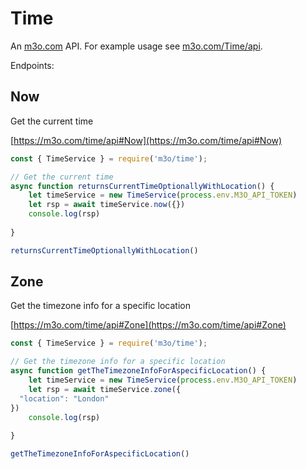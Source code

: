 # Time

An [m3o.com](https://m3o.com) API. For example usage see [m3o.com/Time/api](https://m3o.com/Time/api).

Endpoints:

## Now

Get the current time


[https://m3o.com/time/api#Now](https://m3o.com/time/api#Now)

```js
const { TimeService } = require('m3o/time');

// Get the current time
async function returnsCurrentTimeOptionallyWithLocation() {
	let timeService = new TimeService(process.env.M3O_API_TOKEN)
	let rsp = await timeService.now({})
	console.log(rsp)
	
}

returnsCurrentTimeOptionallyWithLocation()
```
## Zone

Get the timezone info for a specific location


[https://m3o.com/time/api#Zone](https://m3o.com/time/api#Zone)

```js
const { TimeService } = require('m3o/time');

// Get the timezone info for a specific location
async function getTheTimezoneInfoForAspecificLocation() {
	let timeService = new TimeService(process.env.M3O_API_TOKEN)
	let rsp = await timeService.zone({
  "location": "London"
})
	console.log(rsp)
	
}

getTheTimezoneInfoForAspecificLocation()
```
